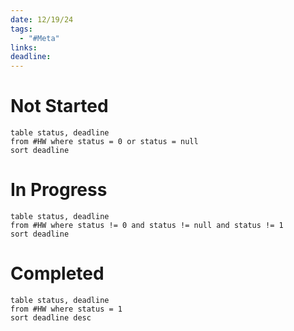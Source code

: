 ```yaml
---
date: 12/19/24
tags:
  - "#Meta"
links: 
deadline:
---
```

# Not Started
```dataview
table status, deadline
from #HW where status = 0 or status = null
sort deadline
```
# In Progress
```dataview
table status, deadline
from #HW where status != 0 and status != null and status != 1
sort deadline
```
# Completed
```dataview
table status, deadline
from #HW where status = 1
sort deadline desc
```